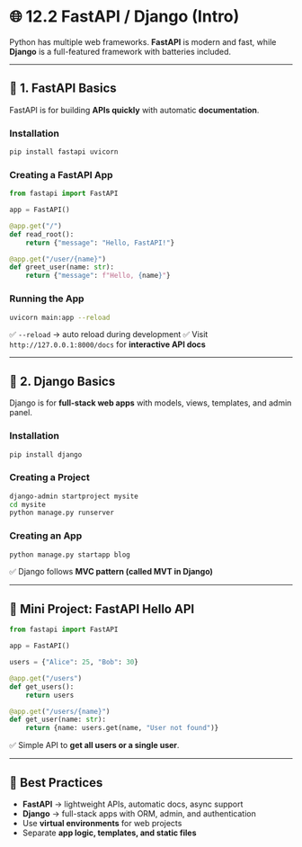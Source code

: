 # 🌐 12.2 FastAPI / Django (Intro)

Python has multiple web frameworks. **FastAPI** is modern and fast, while **Django** is a full-featured framework with batteries included.

---

## 🔹 1. FastAPI Basics

FastAPI is for building **APIs quickly** with automatic **documentation**.

### Installation

```bash
pip install fastapi uvicorn
```

### Creating a FastAPI App

```python
from fastapi import FastAPI

app = FastAPI()

@app.get("/")
def read_root():
    return {"message": "Hello, FastAPI!"}

@app.get("/user/{name}")
def greet_user(name: str):
    return {"message": f"Hello, {name}"}
```

### Running the App

```bash
uvicorn main:app --reload
```

✅ `--reload` → auto reload during development
✅ Visit `http://127.0.0.1:8000/docs` for **interactive API docs**

---

## 🔹 2. Django Basics

Django is for **full-stack web apps** with models, views, templates, and admin panel.

### Installation

```bash
pip install django
```

### Creating a Project

```bash
django-admin startproject mysite
cd mysite
python manage.py runserver
```

### Creating an App

```bash
python manage.py startapp blog
```

✅ Django follows **MVC pattern (called MVT in Django)**

---

## 🎯 Mini Project: FastAPI Hello API

```python
from fastapi import FastAPI

app = FastAPI()

users = {"Alice": 25, "Bob": 30}

@app.get("/users")
def get_users():
    return users

@app.get("/users/{name}")
def get_user(name: str):
    return {name: users.get(name, "User not found")}
```

✅ Simple API to **get all users or a single user**.

---

## 🧠 Best Practices

* **FastAPI** → lightweight APIs, automatic docs, async support
* **Django** → full-stack apps with ORM, admin, and authentication
* Use **virtual environments** for web projects
* Separate **app logic, templates, and static files**
